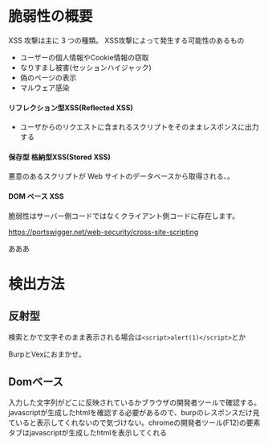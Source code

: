 # 脆弱性の概要

XSS 攻撃は主に 3 つの種類。
XSS攻撃によって発生する可能性のあるもの
  - ユーザーの個人情報やCookie情報の窃取
  -  なりすまし被害(セッションハイジャック)    
  -  偽のページの表示
  - マルウェア感染
  #### リフレクション型XSS(Reflected XSS)

  - ユーザからのリクエストに含まれるスクリプトをそのままレスポンスに出力する

  #### 保存型 格納型XSS(Stored XSS)
  
  悪意のあるスクリプトが Web サイトのデータベースから取得される、。

  #### DOM ベース XSS

  脆弱性はサーバー側コードではなくクライアント側コードに存在します。

https://portswigger.net/web-security/cross-site-scripting

あああ

# 検出方法

## 反射型
検索とかで文字そのまま表示される場合は`<script>alert(1)</script>`とか

BurpとVexにおまかせ。

## Domベース
入力した文字列がどこに反映されているかブラウザの開発者ツールで確認する。javascriptが生成したhtmlを確認する必要があるので、burpのレスポンスだけ見ていると表示してくれないので気づけない。chromeの開発者ツール(F12)の要素タブはjavascriptが生成したhtmlを表示してくれる
